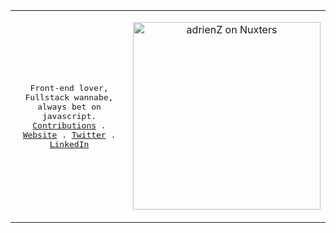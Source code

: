 <table>
  <tr>
  <td>
<p align="center">
  <samp>
    Front-end lover, Fullstack wannabe, always bet on javascript.<br/>
    <a href="https://my-pull-requests-adrien-z.nuxt.dev/">Contributions</a> .
    <a href="https://adrienzaganelli.com/">Website</a> .
    <a href="https://twitter.com/adri_zag">Twitter</a> .
    <a href="https://www.linkedin.com/in/adrienzaganelli/">LinkedIn</a>
  </samp>
</p>
</td>
    <td>
<p align="center">
  <a href="https://nuxters.nuxt.com/adrienZ"><img src="https://nuxters.nuxt.com/__og-image__/image/adrienZ/og.png" alt="adrienZ on Nuxters" width="300" /></a>
</p>
      </td>
</tr>
</table>
